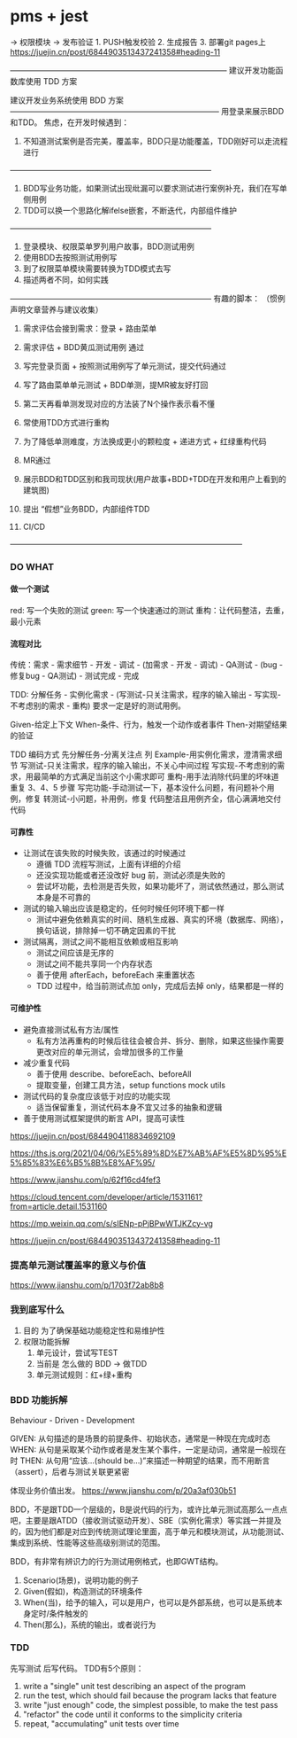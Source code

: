 # pms + jest
-> 权限模块
-> 发布验证
    1. PUSH触发校验
    2. 生成报告
    3. 部署git pages上
    https://juejin.cn/post/6844903513437241358#heading-11

————————————————————————————
建议开发功能函数库使用 TDD 方案

建议开发业务系统使用 BDD 方案
———————————————————————————
用登录来展示BDD和TDD。
焦虑，在开发时候遇到：
1. 不知道测试案例是否完美，覆盖率，BDD只是功能覆盖，TDD刚好可以走流程进行

——————————————————————————
1. BDD写业务功能，如果测试出现纰漏可以要求测试进行案例补充，我们在写单侧用例
2. TDD可以换一个思路化解ifelse嵌套，不断迭代，内部组件维护

——————————————————————————
1. 登录模块、权限菜单罗列用户故事，BDD测试用例
2. 使用BDD去按照测试用例写
3. 到了权限菜单模块需要转换为TDD模式去写
4. 描述两者不同，如何实践

——————————————————————————
有趣的脚本：
（惯例声明文章营养与建议收集）
1. 需求评估会接到需求：登录 + 路由菜单
2. 需求评估 + BDD黄瓜测试用例 通过
3. 写完登录页面 + 按照测试用例写了单元测试，提交代码通过
4. 写了路由菜单单元测试 + BDD单测，提MR被友好打回
5. 第二天再看单测发现对应的方法装了N个操作表示看不懂
6. 常使用TDD方式进行重构
7. 为了降低单测难度，方法换成更小的颗粒度 + 递进方式 + 红绿重构代码
8. MR通过

9. 展示BDD和TDD区别和我司现状(用户故事+BDD+TDD在开发和用户上看到的建筑图)
10. 提出 “假想”业务BDD，内部组件TDD
11. CI/CD

——————————————————————————————
    
### DO WHAT
#### 做一个测试
red: 写一个失败的测试
green: 写一个快速通过的测试
重构：让代码整洁，去重，最小元素

#### 流程对比

传统：需求 - 需求细节 - 开发 - 调试 - (加需求 - 开发 - 调试) - 
    QA测试 - (bug - 修复bug - QA测试) - 测试完成 - 完成
    
TDD: 分解任务 - 实例化需求 - (写测试-只关注需求，程序的输入输出 - 写实现-不考虑别的需求 - 重构)
要求一定是好的测试用例。

Given-给定上下文
When-条件、行为，触发一个动作或者事件
Then-对期望结果的验证

TDD 编码方式
先分解任务-分离关注点
列 Example-用实例化需求，澄清需求细节
写测试-只关注需求，程序的输入输出，不关心中间过程
写实现-不考虑别的需求，用最简单的方式满足当前这个小需求即可
重构-用手法消除代码里的坏味道
重复 3、4、5 步骤
写完功能-手动测试一下，基本没什么问题，有问题补个用例，修复
转测试-小问题，补用例，修复
代码整洁且用例齐全，信心满满地交付代码

#### 可靠性
- 让测试在该失败的时候失败，该通过的时候通过
    - 遵循 TDD 流程写测试，上面有详细的介绍
    - 还没实现功能或者还没改好 bug 前，测试必须是失败的
    - 尝试坏功能，去检测是否失败，如果功能坏了，测试依然通过，那么测试本身是不可靠的
- 测试的输入输出应该是稳定的，任何时候任何环境下都一样
    - 测试中避免依赖真实的时间、随机生成器、真实的环境（数据库、网络），换句话说，排除掉一切不确定因素的干扰
- 测试隔离，测试之间不能相互依赖或相互影响
    - 测试之间应该是无序的
    - 测试之间不能共享同一个内存状态
    - 善于使用 afterEach，beforeEach 来重置状态
    - TDD 过程中，给当前测试点加 only，完成后去掉 only，结果都是一样的

#### 可维护性
- 避免直接测试私有方法/属性
    - 私有方法再重构的时候后往往会被合并、拆分、删除，如果这些操作需要更改对应的单元测试，会增加很多的工作量
- 减少重复代码
    - 善于使用 describe、beforeEach、beforeAll
    - 提取变量，创建工具方法，setup functions mock utils
- 测试代码的复杂度应该低于对应的功能实现
    - 适当保留重复，测试代码本身不宜又过多的抽象和逻辑
- 善于使用测试框架提供的断言 API，提高可读性

https://juejin.cn/post/6844904118834692109

https://ths.js.org/2021/04/06/%E5%89%8D%E7%AB%AF%E5%8D%95%E5%85%83%E6%B5%8B%E8%AF%95/

https://www.jianshu.com/p/62f16cd4fef3

https://cloud.tencent.com/developer/article/1531161?from=article.detail.1531160

https://mp.weixin.qq.com/s/sIENp-pPjBPwWTJKZcy-vg

https://juejin.cn/post/6844903513437241358#heading-11
### 提高单元测试覆盖率的意义与价值
https://www.jianshu.com/p/1703f72ab8b8

### 我到底写什么
1. 目的
    为了确保基础功能稳定性和易维护性
1. 权限功能拆解
    1. 单元设计，尝试写TEST
    2.  当前是 怎么做的 BDD -> 做TDD
    3.  单元测试规则：红+绿+重构



### BDD 功能拆解
Behaviour - Driven - Development

 GIVEN: 从句描述的是场景的前提条件、初始状态，通常是一种现在完成时态
 WHEN: 从句是采取某个动作或者是发生某个事件，一定是动词，通常是一般现在时
 THEN: 从句用“应该…(should be…)”来描述一种期望的结果，而不用断言（assert），后者与测试关联更紧密
 
 体现业务价值出发。
 https://www.jianshu.com/p/20a3af030b51
 
 BDD，不是跟TDD一个层级的，B是说代码的行为，或许比单元测试高那么一点点吧，主要是跟ATDD（接收测试驱动开发）、SBE（实例化需求）等实践一并提及的，因为他们都是对应到传统测试理论里面，高于单元和模块测试，从功能测试、集成到系统、性能等这些高级别测试的范围。

BDD，有非常有辨识力的行为测试用例格式，也即GWT结构。
1. Scenario(场景)，说明功能的例子
2. Given(假如)，构造测试的环境条件
3. When(当)，给予的输入，可以是用户，也可以是外部系统，也可以是系统本身定时/条件触发的
4. Then(那么)，系统的输出，或者说行为

### TDD
先写测试 后写代码。
TDD有5个原则：
1. write a "single" unit test describing an aspect of the program
2. run the test, which should fail because the program lacks that feature
3. write "just enough" code, the simplest possible, to make the test pass
4. "refactor" the code until it conforms to the simplicity criteria
5. repeat, "accumulating" unit tests over time
